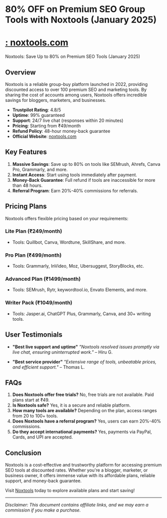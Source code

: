 # 80% OFF on Premium SEO Group Tools with Noxtools (January 2025) 
# [: noxtools.com](https://noxtools.com/secure/aff/go/asdasd250611)


 Noxtools: Save Up to 80% on Premium SEO Tools (January 2025)

## Overview
Noxtools is a reliable group-buy platform launched in 2022, providing discounted access to over 100 premium SEO and marketing tools. By sharing the cost of accounts among users, Noxtools offers incredible savings for bloggers, marketers, and businesses.

- **Trustpilot Rating**: 4.8/5
- **Uptime**: 99% guaranteed
- **Support**: 24/7 live chat (responses within 20 minutes)
- **Pricing**: Starting from ₹49/month
- **Refund Policy**: 48-hour money-back guarantee
- **Official Website**: [noxtools.com](https://noxtools.com)

## Key Features
1. **Massive Savings**: Save up to 80% on tools like SEMrush, Ahrefs, Canva Pro, Grammarly, and more.
2. **Instant Access**: Start using tools immediately after payment.
3. **Money-Back Guarantee**: Full refund if tools are inaccessible for more than 48 hours.
4. **Referral Program**: Earn 20%-40% commissions for referrals.

## Pricing Plans
Noxtools offers flexible pricing based on your requirements:

### Lite Plan (₹249/month)
- Tools: Quillbot, Canva, Wordtune, SkillShare, and more.

### Pro Plan (₹499/month)
- Tools: Grammarly, InVideo, Moz, Ubersuggest, StoryBlocks, etc.

### Advanced Plan (₹1499/month)
- Tools: SEMrush, Rytr, keywordtool.io, Envato Elements, and more.

### Writer Pack (₹1049/month)
- Tools: Jasper.ai, ChatGPT Plus, Grammarly, Canva, and 30+ writing tools.

## User Testimonials
- **"Best live support and uptime"**
  *"Noxtools resolved issues promptly via live chat, ensuring uninterrupted work."* – Hiru G.

- **"Best service provider"**
  *"Extensive range of tools, unbeatable prices, and efficient support."* – Thomas L.

## FAQs
1. **Does Noxtools offer free trials?**
   No, free trials are not available. Paid plans start at ₹49.
2. **Is Noxtools safe?**
   Yes, it is a secure and reliable platform.
3. **How many tools are available?**
   Depending on the plan, access ranges from 20 to 100+ tools.
4. **Does Noxtools have a referral program?**
   Yes, users can earn 20%-40% commissions.
5. **Do they accept international payments?**
   Yes, payments via PayPal, Cards, and UPI are accepted.

## Conclusion
Noxtools is a cost-effective and trustworthy platform for accessing premium SEO tools at discounted rates. Whether you're a blogger, marketer, or business owner, it offers immense value with its affordable plans, reliable support, and money-back guarantee.

Visit [Noxtools](https://noxtools.com) today to explore available plans and start saving!

---
_Disclaimer: This document contains affiliate links, and we may earn a commission if you make a purchase._
